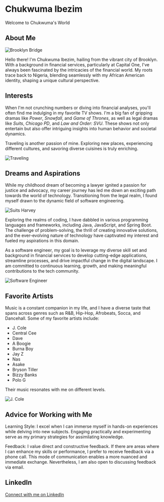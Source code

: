 # Chukwuma Ibezim

Welcome to Chukwuma's World

## About Me
![Brooklyn Bridge](https://upload.wikimedia.org/wikipedia/commons/0/00/Brooklyn_Bridge_Manhattan.jpg)


Hello there! I'm Chukwuma Ibezim, hailing from the vibrant city of Brooklyn. With a background in financial services, particularly at Capital One, I've always been fascinated by the intricacies of the financial world. My roots trace back to Nigeria, blending seamlessly with my African American identity, shaping a unique cultural perspective.

## Interests
When I'm not crunching numbers or diving into financial analyses, you'll often find me indulging in my favorite TV shows. I'm a big fan of gripping dramas like *Power*, *Snowfall*, and *Game of Thrones*, as well as legal dramas like *Suits*, *Chicago PD*, and *Law and Order: SVU*. These shows not only entertain but also offer intriguing insights into human behavior and societal dynamics.

Traveling is another passion of mine. Exploring new places, experiencing different cultures, and savoring diverse cuisines is truly enriching.

![Traveling](https://images.idgesg.net/images/article/2018/02/best_places_smart_cities_world_globe_thinkstock_469235498-100749511-large.jpg?auto=webp&quality=85,70)

## Dreams and Aspirations
While my childhood dream of becoming a lawyer ignited a passion for justice and advocacy, my career journey has led me down an exciting path towards the world of technology. Transitioning from the legal realm, I found myself drawn to the dynamic field of software engineering.

![Suits Harvey](https://sharpmagazine.com/wp-content/uploads/2017/06/suits-video-feat-0617.jpg)

Exploring the realms of coding, I have dabbled in various programming languages and frameworks, including Java, JavaScript, and Spring Boot. The challenge of problem-solving, the thrill of creating innovative solutions, and the ever-evolving nature of technology have captivated my interest and fueled my aspirations in this domain.

As a software engineer, my goal is to leverage my diverse skill set and background in financial services to develop cutting-edge applications, streamline processes, and drive impactful change in the digital landscape. I am committed to continuous learning, growth, and making meaningful contributions to the tech community.

![Software Engineer](https://www.simplilearn.com/ice9/free_resources_article_thumb/The-Five-Phases-of-Ethical-Hacking.jpg)

## Favorite Artists
Music is a constant companion in my life, and I have a diverse taste that spans across genres such as R&B, Hip-Hop, Afrobeats, Socca, and Dancehall. Some of my favorite artists include:

- J. Cole
- Central Cee
- Dave
- A Boogie
- Burna Boy
- Jay Z
- Nas
- Asake
- Bryson Tiller
- Bizzy Banks
- Polo G

Their music resonates with me on different levels.

![J. Cole](https://upload.wikimedia.org/wikipedia/en/2/2a/2014ForestHillsDrive.jpg)

## Advice for Working with Me
Learning Style: I excel when I can immerse myself in hands-on experiences while delving into new subjects. Engaging practically and experimenting serve as my primary strategies for assimilating knowledge.

Feedback: I value direct and constructive feedback. If there are areas where I can enhance my skills or performance, I prefer to receive feedback via a phone call. This mode of communication enables a more nuanced and immediate exchange. Nevertheless, I am also open to discussing feedback via email.

## LinkedIn 
[Connect with me on LinkedIn](https://www.linkedin.com/in/chukwumaibezim/)

